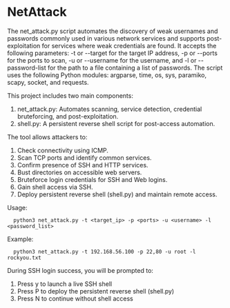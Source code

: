 # NetAttack
The net_attack.py script automates the discovery of weak usernames and passwords commonly used in various network services and supports post-exploitation for services where weak credentials are found. It accepts the following parameters: -t or --target for the target IP address, -p or --ports for the ports to scan, -u or --username for the username, and -l or --password-list for the path to a file containing a list of passwords. The script uses the following Python modules: argparse, time, os, sys, paramiko, scapy, socket, and requests.

This project includes two main components:
1. net_attack.py: Automates scanning, service detection, credential bruteforcing, and post-exploitation.
2. shell.py: A persistent reverse shell script for post-access automation.

The tool allows attackers to:
1. Check connectivity using ICMP.
2. Scan TCP ports and identify common services.
3. Confirm presence of SSH and HTTP services.
4. Bust directories on accessible web servers.
5. Bruteforce login credentials for SSH and Web logins.
6. Gain shell access via SSH.
7. Deploy persistent reverse shell (shell.py) and maintain remote access.

Usage:

      python3 net_attack.py -t <target_ip> -p <ports> -u <username> -l <password_list>

Example:
      
      python3 net_attack.py -t 192.168.56.100 -p 22,80 -u root -l rockyou.txt

During SSH login success, you will be prompted to:
1. Press y to launch a live SSH shell
2. Press P to deploy the persistent reverse shell (shell.py)
3. Press N to continue without shell access

